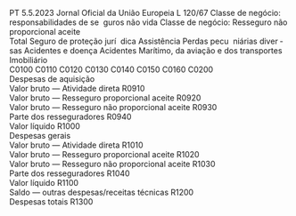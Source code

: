 PT  5.5.2023 Jornal Oficial da União Europeia L 120/67
 Classe de negócio:  responsabilidades de se ­
guros não vida  Classe de negócio:  Resseguro não proporcional aceite  
Total  Seguro de 
proteção jurí ­
dica  Assistência  Perdas pecu ­
niárias diver ­
sas  Acidentes e 
doença  Acidentes  Marítimo, da 
aviação e dos 
transportes  Imobiliário  
C0100  C0110  C0120  C0130  C0140  C0150  C0160  C0200  
Despesas de aquisição  
Valor bruto — Atividade direta  R0910  
Valor bruto — Resseguro proporcional aceite  R0920  
Valor bruto — Resseguro não proporcional aceite  R0930  
Parte dos resseguradores  R0940  
Valor líquido  R1000  
Despesas gerais  
Valor bruto — Atividade direta  R1010  
Valor bruto — Resseguro proporcional aceite  R1020  
Valor bruto — Resseguro não proporcional aceite  R1030  
Parte dos resseguradores  R1040  
Valor líquido  R1100  
Saldo — outras despesas/receitas técnicas  R1200  
Despesas totais  R1300